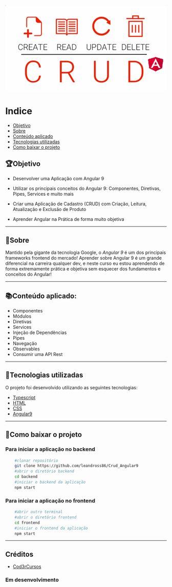  <h1 align = "center">
    <img src="frontend/src/assets/img/crud_angular.png">
 </h1>


# Indice
- [Objetivo](#Objetivo)
- [Sobre](#sobre)
- [Conteúdo aplicado](#Conteúdo-aplicado)
- [Tecnologias utilizadas](#Tecnologias-utilizadas)
- [Como baixar o projeto](#Como-baixar-o-projeto)

## 🏆Objetivo

* Desenvolver uma Aplicação com Angular 9

* Utilizar os principais conceitos do Angular 9: Componentes, Diretivas, Pipes, Services e muito mais

* Criar uma Aplicação de Cadastro (CRUD) com Criação, Leitura, Atualização e Exclusão de Produto

* Aprender Angular na Prática de forma muito objetiva

---

## 📝Sobre

Mantido pela gigante da tecnologia Google, o *Angular 9* é um dos principais frameworks frontend do mercado! Aprender sobre Angular 9 é um grande diferencial na carreira qualquer dev, e neste curso eu estou aprendendo de forma extremamente prática e objetiva sem esquecer dos fundamentos e conceitos do Angular!

---

## 📚Conteúdo aplicado:

- Componentes
- Módulos
- Diretivas
- Services
- Injeção de Dependências
- Pipes
- Navegação
- Observables
- Consumir uma API Rest

---

## 🚀Tecnologias utilizadas

O projeto foi desenvolvido utilizando as seguintes tecnologias:

- [Typescript](https://www.typescriptlang.org/)
- [HTML](https://www.w3schools.com/html/)
- [CSS](https://developer.mozilla.org/pt-BR/docs/Web/CSS)
- [Angular9](https://angular.io/)

---

## 📁Como baixar o projeto

### Para iniciar a aplicação no backend
```bash 
    #clonar repositório
    git clone https://github.com/leandross86/Crud_Angular9
    #abrir o diretório backend
    cd backend
    #iniciar o backend da aplicação
    npm start
```
### Para iniciar a aplicação no frontend
```bash
    #abrir outro terminal
    #abrir o diretório frontend
    cd frontend
    #iniciar o frontend da aplicação
    npm start
```

---

## Créditos

- [Cod3rCursos](https://www.cod3r.com.br/courses/angular-9-essencial)

### Em desenvolvimento
